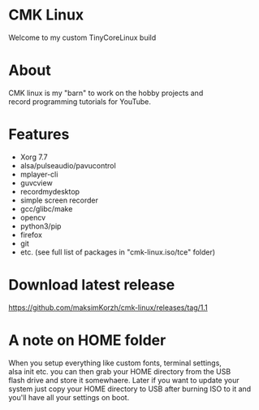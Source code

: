 # CMK Linux
Welcome to my custom TinyCoreLinux build

# About
CMK linux is my "barn" to work on the hobby projects and<br>
record programming tutorials for YouTube.

# Features
- Xorg 7.7
- alsa/pulseaudio/pavucontrol
- mplayer-cli
- guvcview
- recordmydesktop
- simple screen recorder
- gcc/glibc/make
- opencv
- python3/pip
- firefox
- git
- etc. (see full list of packages in "cmk-linux.iso/tce" folder)

# Download latest release
https://github.com/maksimKorzh/cmk-linux/releases/tag/1.1

# A note on HOME folder
When you setup everything like custom fonts, terminal settings,<br>
alsa init etc. you can then grab your HOME directory from the USB<br>
flash drive and store it somewhaere. Later if you want to update your<br>
system just copy your HOME directory to USB after burning ISO to it and
you'll have all your settings on boot.
